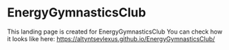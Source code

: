 # EnergyGymnasticsClub

This landing page is created for EnergyGymnasticsClub
You can check how it looks like here: https://altyntsevlexus.github.io/EnergyGymnasticsClub/
